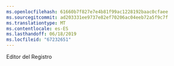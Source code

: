 ```yaml
---
ms.openlocfilehash: 61660b7f827e7e4b81f99ac1228192baac0cfaee
ms.sourcegitcommit: ad203331ee9737e82ef70206ac04eeb72a5f9c7f
ms.translationtype: MT
ms.contentlocale: es-ES
ms.lasthandoff: 06/18/2019
ms.locfileid: "67232651"
---
```

Editor del Registro